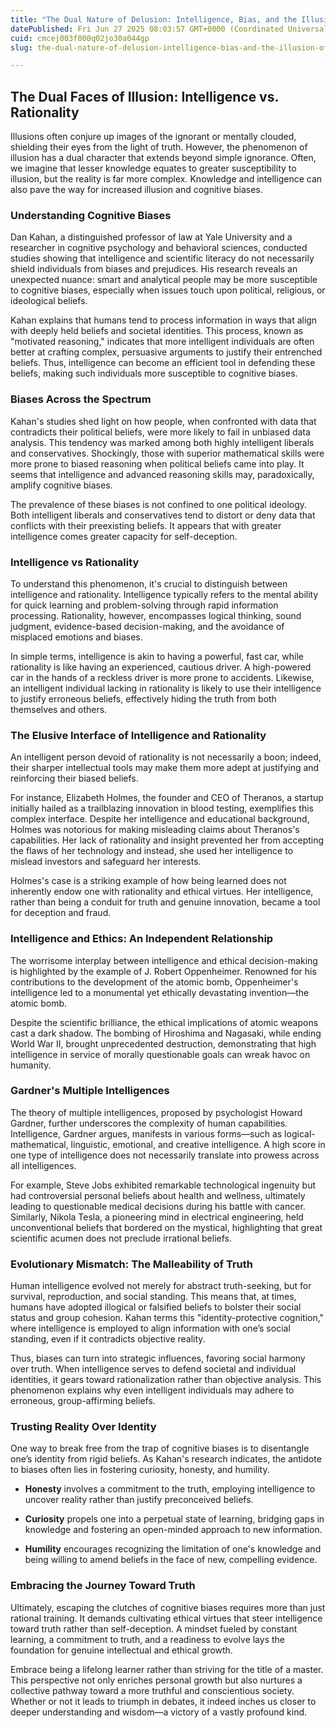 ```yaml
---
title: "The Dual Nature of Delusion: Intelligence, Bias, and the Illusion of Knowledge"
datePublished: Fri Jun 27 2025 08:03:57 GMT+0000 (Coordinated Universal Time)
cuid: cmcej003f000q02jo30a044gp
slug: the-dual-nature-of-delusion-intelligence-bias-and-the-illusion-of-knowledge

---
```


## The Dual Faces of Illusion: Intelligence vs. Rationality

Illusions often conjure up images of the ignorant or mentally clouded, shielding their eyes from the light of truth. However, the phenomenon of illusion has a dual character that extends beyond simple ignorance. Often, we imagine that lesser knowledge equates to greater susceptibility to illusion, but the reality is far more complex. Knowledge and intelligence can also pave the way for increased illusion and cognitive biases.

### Understanding Cognitive Biases

Dan Kahan, a distinguished professor of law at Yale University and a researcher in cognitive psychology and behavioral sciences, conducted studies showing that intelligence and scientific literacy do not necessarily shield individuals from biases and prejudices. His research reveals an unexpected nuance: smart and analytical people may be more susceptible to cognitive biases, especially when issues touch upon political, religious, or ideological beliefs.

Kahan explains that humans tend to process information in ways that align with deeply held beliefs and societal identities. This process, known as "motivated reasoning," indicates that more intelligent individuals are often better at crafting complex, persuasive arguments to justify their entrenched beliefs. Thus, intelligence can become an efficient tool in defending these beliefs, making such individuals more susceptible to cognitive biases.

### Biases Across the Spectrum

Kahan's studies shed light on how people, when confronted with data that contradicts their political beliefs, were more likely to fail in unbiased data analysis. This tendency was marked among both highly intelligent liberals and conservatives. Shockingly, those with superior mathematical skills were more prone to biased reasoning when political beliefs came into play. It seems that intelligence and advanced reasoning skills may, paradoxically, amplify cognitive biases.

The prevalence of these biases is not confined to one political ideology. Both intelligent liberals and conservatives tend to distort or deny data that conflicts with their preexisting beliefs. It appears that with greater intelligence comes greater capacity for self-deception.

### Intelligence vs Rationality

To understand this phenomenon, it's crucial to distinguish between intelligence and rationality. Intelligence typically refers to the mental ability for quick learning and problem-solving through rapid information processing. Rationality, however, encompasses logical thinking, sound judgment, evidence-based decision-making, and the avoidance of misplaced emotions and biases.

In simple terms, intelligence is akin to having a powerful, fast car, while rationality is like having an experienced, cautious driver. A high-powered car in the hands of a reckless driver is more prone to accidents. Likewise, an intelligent individual lacking in rationality is likely to use their intelligence to justify erroneous beliefs, effectively hiding the truth from both themselves and others.

### The Elusive Interface of Intelligence and Rationality

An intelligent person devoid of rationality is not necessarily a boon; indeed, their sharper intellectual tools may make them more adept at justifying and reinforcing their biased beliefs.

For instance, Elizabeth Holmes, the founder and CEO of Theranos, a startup initially hailed as a trailblazing innovation in blood testing, exemplifies this complex interface. Despite her intelligence and educational background, Holmes was notorious for making misleading claims about Theranos's capabilities. Her lack of rationality and insight prevented her from accepting the flaws of her technology and instead, she used her intelligence to mislead investors and safeguard her interests.

Holmes's case is a striking example of how being learned does not inherently endow one with rationality and ethical virtues. Her intelligence, rather than being a conduit for truth and genuine innovation, became a tool for deception and fraud.

### Intelligence and Ethics: An Independent Relationship

The worrisome interplay between intelligence and ethical decision-making is highlighted by the example of J. Robert Oppenheimer. Renowned for his contributions to the development of the atomic bomb, Oppenheimer's intelligence led to a monumental yet ethically devastating invention—the atomic bomb.

Despite the scientific brilliance, the ethical implications of atomic weapons cast a dark shadow. The bombing of Hiroshima and Nagasaki, while ending World War II, brought unprecedented destruction, demonstrating that high intelligence in service of morally questionable goals can wreak havoc on humanity.

### Gardner's Multiple Intelligences

The theory of multiple intelligences, proposed by psychologist Howard Gardner, further underscores the complexity of human capabilities. Intelligence, Gardner argues, manifests in various forms—such as logical-mathematical, linguistic, emotional, and creative intelligence. A high score in one type of intelligence does not necessarily translate into prowess across all intelligences.

For example, Steve Jobs exhibited remarkable technological ingenuity but had controversial personal beliefs about health and wellness, ultimately leading to questionable medical decisions during his battle with cancer. Similarly, Nikola Tesla, a pioneering mind in electrical engineering, held unconventional beliefs that bordered on the mystical, highlighting that great scientific acumen does not preclude irrational beliefs.

### Evolutionary Mismatch: The Malleability of Truth

Human intelligence evolved not merely for abstract truth-seeking, but for survival, reproduction, and social standing. This means that, at times, humans have adopted illogical or falsified beliefs to bolster their social status and group cohesion. Kahan terms this "identity-protective cognition," where intelligence is employed to align information with one’s social standing, even if it contradicts objective reality.

Thus, biases can turn into strategic influences, favoring social harmony over truth. When intelligence serves to defend societal and individual identities, it gears toward rationalization rather than objective analysis. This phenomenon explains why even intelligent individuals may adhere to erroneous, group-affirming beliefs.

### Trusting Reality Over Identity

One way to break free from the trap of cognitive biases is to disentangle one’s identity from rigid beliefs. As Kahan's research indicates, the antidote to biases often lies in fostering curiosity, honesty, and humility.

* **Honesty** involves a commitment to the truth, employing intelligence to uncover reality rather than justify preconceived beliefs.
    
* **Curiosity** propels one into a perpetual state of learning, bridging gaps in knowledge and fostering an open-minded approach to new information.
    
* **Humility** encourages recognizing the limitation of one's knowledge and being willing to amend beliefs in the face of new, compelling evidence.
    

### Embracing the Journey Toward Truth

Ultimately, escaping the clutches of cognitive biases requires more than just rational training. It demands cultivating ethical virtues that steer intelligence toward truth rather than self-deception. A mindset fueled by constant learning, a commitment to truth, and a readiness to evolve lays the foundation for genuine intellectual and ethical growth.

Embrace being a lifelong learner rather than striving for the title of a master. This perspective not only enriches personal growth but also nurtures a collective pathway toward a more truthful and conscientious society. Whether or not it leads to triumph in debates, it indeed inches us closer to deeper understanding and wisdom—a victory of a vastly profound kind.